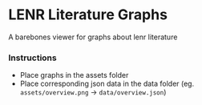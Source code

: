 # LENR Literature Graphs
A barebones viewer for graphs about lenr literature

### Instructions
- Place graphs in the assets folder
- Place corresponding json data in the data folder (eg. `assets/overview.png` -> `data/overview.json`)